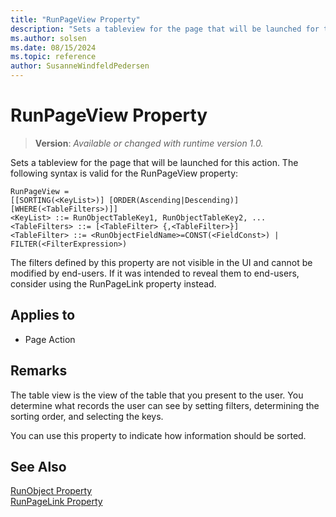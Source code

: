 ```yaml
---
title: "RunPageView Property"
description: "Sets a tableview for the page that will be launched for this action."
ms.author: solsen
ms.date: 08/15/2024
ms.topic: reference
author: SusanneWindfeldPedersen
---
```

[//]: # (START>DO_NOT_EDIT)
[//]: # (IMPORTANT:Do not edit any of the content between here and the END>DO_NOT_EDIT.)
[//]: # (Any modifications should be made in the .xml files in the ModernDev repo.)
# RunPageView Property
> **Version**: _Available or changed with runtime version 1.0._

Sets a tableview for the page that will be launched for this action.
The following syntax is valid for the RunPageView property:

```
RunPageView =
[[SORTING(<KeyList>)] [ORDER(Ascending|Descending)] [WHERE(<TableFilters>)]]
<KeyList> ::= RunObjectTableKey1, RunObjectTableKey2, ...
<TableFilters> ::= [<TableFilter> {,<TableFilter>}]
<TableFilter> ::= <RunObjectFieldName>=CONST(<FieldConst>) | FILTER(<FilterExpression>)
```

The filters defined by this property are not visible in the UI and cannot be modified by end-users. If it was intended to reveal them to end-users, consider using the RunPageLink property instead.
    

## Applies to
-   Page Action

[//]: # (IMPORTANT: END>DO_NOT_EDIT)


## Remarks  

The table view is the view of the table that you present to the user. You determine what records the user can see by setting filters, determining the sorting order, and selecting the keys.  
  
You can use this property to indicate how information should be sorted.  
  
## See Also  

[RunObject Property](devenv-runobject-property.md)   
[RunPageLink Property](devenv-runpagelink-property.md)